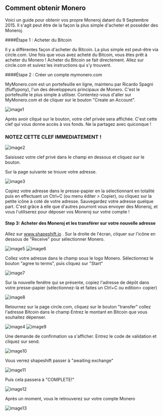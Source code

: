 ## Comment obtenir Monero

Voici un guide pour obtenir vos propre Moneroj datant du 9 Septembre 2015. Il s'agit peut être de la façon la plus simple d'acheter et posséder des Moneroj.

####Étape 1 : Acheter du Bitcoin

Il y a différentes façon d'acheter du Bitcoin. La plus simple est peut-être via circle.com. Une fois que vous avez acheté du Bitcoin, vous êtes prêt à acheter du Monero ! Acheter du Bitcoin se fait directement. Allez sur circle.com et suivez les instructions qui s'y trouvent.

####Étape 2 : Créer un compte mymonero.com

MyMonero.com est un portefeuille en ligne, maintenu par Ricardo Spagni (fluffypony), l'un des développeurs principaux de Monero. C'est le portefeuille le plus simple à utiliser. Contentez-vous d'aller sur MyMonero.com et de cliquer sur le bouton "Create an Account".

![image1](https://github.com/luuul/monero-site/blob/master/knowledge-base/user-guides/png/easiest_way/01.png)

Après avoir cliqué sur le bouton, votre clef privée sera affichée. C'est cette clef qui vous donne accès à vos fonds. Ne la partagez avec quiconque !

### NOTEZ CETTE CLEF IMMEDIATEMENT !

![image2](https://github.com/luuul/monero-site/blob/master/knowledge-base/user-guides/png/easiest_way/02.png)

Saisissez votre clef privé dans le champ en dessous et cliquez sur le bouton.

Sur la page suivante se trouve votre adresse.

![image3](https://github.com/luuul/monero-site/blob/master/knowledge-base/user-guides/png/easiest_way/03.png)

Copiez votre adresse dans le presse-papier en la sélectionnant en totalité puis en effectuant un Ctrl+C (ou menu éditer > Copier), ou cliquez sur la petite icône à coté de votre adresse. Sauvegardez votre adresse quelque part. C'est grâce à elle que d'autres pourront vous envoyer des Moneroj, et vous l'utiliserez pour déposer vos Moneroj sur votre compte !

#### Step 3: Acheter des Moneroj et les transférer sur votre nouvelle adresse

Allez sur www.shapeshift.io . Sur la droite de l'écran, cliquer sur l'icône en dessous de "Receive" pour sélectionner Monero.

![image5](https://github.com/luuul/monero-site/blob/master/knowledge-base/user-guides/png/easiest_way/05.png)
![image6](https://github.com/luuul/monero-site/blob/master/knowledge-base/user-guides/png/easiest_way/06.png)

Collez votre adresse dans le champ sous le logo Monero. Sélectionnez le bouton "agree to terms", puis cliquez sur "Start"

![image7](https://github.com/luuul/monero-site/blob/master/knowledge-base/user-guides/png/easiest_way/07.png)

Sur la nouvelle fenêtre qui se présente, copiez l'adresse de dépôt dans votre presse-papier (sélectionnez-là et faites un Ctrl+C ou edition> copier)

![image8](https://github.com/luuul/monero-site/blob/master/knowledge-base/user-guides/png/easiest_way/08.png)

Retournez sur la page circle.com, cliquez sur le bouton "transfer" collez l'adresse Bitcoin dans le champ
Entrez le montant en Bitcoin que vous souhaitez dépenser.

![image4](https://github.com/luuul/monero-site/blob/master/knowledge-base/user-guides/png/easiest_way/04.png)
![image9](https://github.com/luuul/monero-site/blob/master/knowledge-base/user-guides/png/easiest_way/09.png)

Une demande de confirmation va s'afficher. Entrez le code de validation et cliquez sur send.

![image10](https://github.com/luuul/monero-site/blob/master/knowledge-base/user-guides/png/easiest_way/10.png)

Vous verrez shapeshift passer à "awaiting exchange"

![image11](https://github.com/luuul/monero-site/blob/master/knowledge-base/user-guides/png/easiest_way/11.png)

Puis cela passera à "COMPLETE!"

![image12](https://github.com/luuul/monero-site/blob/master/knowledge-base/user-guides/png/easiest_way/12.png)

Après un moment, vous le retrouverez sur votre compte Monero

![image13](https://github.com/luuul/monero-site/blob/master/knowledge-base/user-guides/png/easiest_way/13.png)
